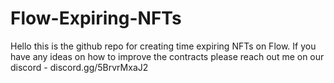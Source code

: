 # Flow-Expiring-NFTs

Hello this is the github repo for creating time expiring NFTs on Flow. If you have any ideas on how to improve the contracts please reach out me on our discord - discord.gg/5BrvrMxaJ2
